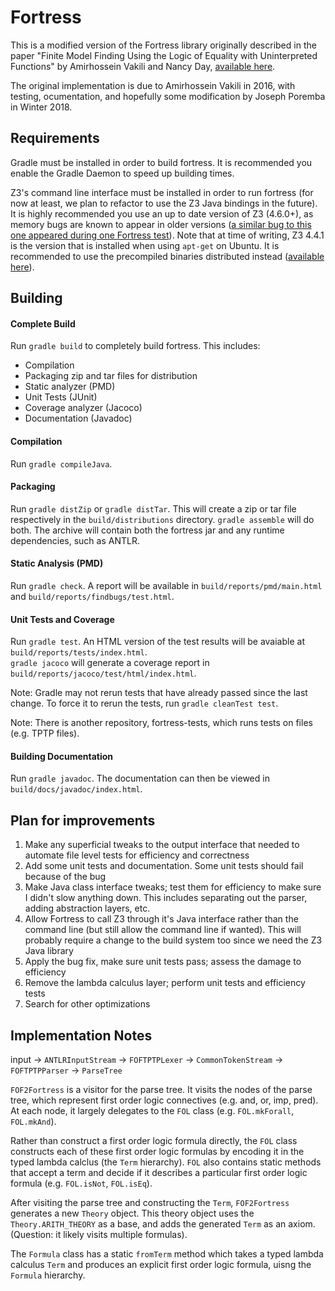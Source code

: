 # Fortress

This is a modified version of the Fortress library originally described in the paper "Finite Model Finding Using the Logic of Equality with Uninterpreted Functions" by Amirhossein Vakili and Nancy Day, [available here](https://cs.uwaterloo.ca/~nday/pdf/refereed/2016-VaDa-fm.pdf).

The original implementation is due to Amirhossein Vakili in 2016, with testing,
ocumentation, and hopefully some modification by Joseph Poremba in Winter 2018.

## Requirements
Gradle must be installed in order to build fortress. It is recommended you enable the Gradle Daemon to speed up building times.

Z3's command line interface must be installed in order to run fortress (for now at least, we plan to refactor to use the Z3 Java bindings in the future).  
It is highly recommended you use an up to date version of Z3 (4.6.0+), as memory bugs are known to appear in older versions ([a similar bug to this one appeared during one Fortress test](https://github.com/Z3Prover/z3/issues/631)).
Note that at time of writing, Z3 4.4.1 is the version that is installed when using `apt-get` on Ubuntu. It is recommended to use the precompiled binaries distributed instead ([available here](https://github.com/Z3Prover/z3/releases)).

## Building
#### Complete Build
Run `gradle build` to completely build fortress.
This includes:  
* Compilation
* Packaging zip and tar files for distribution
* Static analyzer (PMD)
* Unit Tests (JUnit)
* Coverage analyzer (Jacoco)
* Documentation (Javadoc)

#### Compilation
Run `gradle compileJava`.

#### Packaging
Run `gradle distZip` or `gradle distTar`.
This will create a zip or tar file respectively in the `build/distributions` directory.
`gradle assemble` will do both.
The archive will contain both the fortress jar and any runtime dependencies, such as ANTLR.

#### Static Analysis (PMD)
Run `gradle check`.
A report will be available in `build/reports/pmd/main.html` and `build/reports/findbugs/test.html`.

#### Unit Tests and Coverage
Run `gradle test`.
An HTML version of the test results will be avaiable at `build/reports/tests/index.html`.  
`gradle jacoco` will generate a coverage report in `build/reports/jacoco/test/html/index.html`.

Note: Gradle may not rerun tests that have already passed since the last change. To force it to rerun the tests, run `gradle cleanTest test`.

Note: There is another repository, fortress-tests, which runs tests on files (e.g. TPTP files).

#### Building Documentation
Run `gradle javadoc`.
The documentation can then be viewed in `build/docs/javadoc/index.html`.

## Plan for improvements
1. Make any superficial tweaks to the output interface that needed to automate file level tests for efficiency and correctness
2. Add some unit tests and documentation. Some unit tests should fail because of the bug
3. Make Java class interface tweaks; test them for efficiency to make sure I didn't slow anything down. This includes separating out the parser, adding abstraction layers, etc.
4. Allow Fortress to call Z3 through it's Java interface rather than the command line (but still allow the command line if wanted). This will probably require a change to the build system too since we need the Z3 Java library
5. Apply the bug fix, make sure unit tests pass; assess the damage to efficiency
6. Remove the lambda calculus layer; perform unit tests and efficiency tests
7. Search for other optimizations

## Implementation Notes
input -> `ANTLRInputStream` -> `FOFTPTPLexer` -> `CommonTokenStream`
-> `FOFTPTPParser` -> `ParseTree`

`FOF2Fortress` is a visitor for the parse tree.
It visits the nodes of the parse tree, which represent first order logic connectives (e.g. and, or, imp, pred).
At each node, it largely delegates to the `FOL` class (e.g. `FOL.mkForall`, `FOL.mkAnd`).

Rather than construct a first order logic formula directly, the `FOL` class constructs
each of these first order logic formulas by encoding it in the typed lambda calclus (the `Term` hierarchy).
`FOL` also contains static methods that accept a term and decide if it describes a
particular first order logic formula (e.g. `FOL.isNot`, `FOL.isEq`).

After visiting the parse tree and constructing the `Term`, `FOF2Fortress`
generates a new `Theory` object. This theory object uses the `Theory.ARITH_THEORY`
as a base, and adds the generated `Term` as an axiom.
(Question: it likely visits multiple formulas).


The `Formula` class has a static `fromTerm` method which takes a typed lambda calculus `Term`
and produces an explicit first order logic formula, uisng the `Formula` hierarchy.


